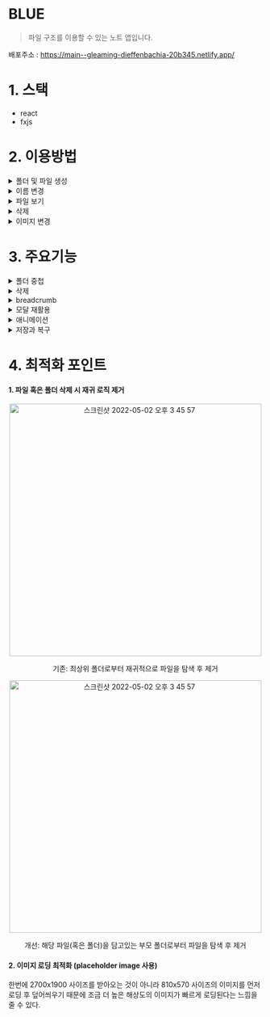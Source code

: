 
# BLUE

> 파일 구조를 이용할 수 있는 노트 앱입니다. 

배포주소 : https://main--gleaming-dieffenbachia-20b345.netlify.app/




# 1. 스택 

- react
- fxjs


# 2. 이용방법

<details>
  <summary>폴더 및 파일 생성</summary>
   <img src='https://user-images.githubusercontent.com/79268108/175510810-6f439645-63ae-49ea-b757-1b4aabea8157.gif' width=500>
  <p>현재 폴더 클릭 후 파일 혹은 폴더 생성</p>
</details>


<details>
  <summary>이름 변경</summary>
     <img src='https://user-images.githubusercontent.com/79268108/175510846-a0ca3f4f-a4c3-46cb-97dd-a99e31cf3972.gif' width=500>
  <p>파일 혹은 폴더 클릭 후 Enter 시 이름 변경 가능하고 취소할 수 있다.</p>
</details>


<details>
  <summary>파일 보기</summary>
     <img src='https://user-images.githubusercontent.com/79268108/175510854-847e5783-6ab4-41b7-ac3f-ea1bf6eb33f8.gif' width=500>
  <p>파일 클릭 시 파일에 대한 정보가 담겨있는 뷰가 생성</p>
</details>


<details>
  <summary>삭제</summary>
     <img src='https://user-images.githubusercontent.com/79268108/175510862-189e7380-7b04-4db8-82de-c22a22e2bd91.gif' width=500>
  <p>파일 혹은 폴더의 삭제 버튼 클릭 시 삭제 </p>
</details>


<details>
  <summary>이미지 변경</summary>
     <img src='https://user-images.githubusercontent.com/79268108/175510865-61794d5d-1c12-4694-8590-ff8cb8098f9e.gif' width=500>
  <p>우측 상단 버튼 클릭 시 이미지 변경</p>
</details>


# 3. 주요기능

<details>
  <summary>폴더 중첩</summary> 
<img width="500" src="https://user-images.githubusercontent.com/79268108/175765331-a96d70a7-2f37-44fc-bdd3-69a089d366a9.png">
  <p>
  재귀를 이용해 폴더에 폴더나 파일을 생성할 수 있도록 파일 시스템을 구현했다. 
 </p>
 </div>
</details>

<details>
<summary>삭제</summary>
  <p>폴더 삭제 시 : 현재 폴더와 폴더 내부에 들어있는 모든 내용을 같이 삭제한다.</p>
  <p>파일 삭제 시 : 현재 파일만 삭제한다.</p>
 </div>
</details>

<details>
<summary>breadcrumb</summary>
<div align="center">
<img width="832" alt="스크린샷 2022-06-25 오후 5 40 37" src="https://user-images.githubusercontent.com/79268108/175765672-69980038-9fbe-4aa1-86e8-589fc3f22afd.png">
  <p>
파일 경로를 알 수 있도록 최상위 폴더로부터 현재 파일까지의 위치를 표시했다. 
 </p>
</div>
  <div align="center">
<img width="832" alt="스크린샷 2022-06-25 오후 5 40 37" src="https://user-images.githubusercontent.com/79268108/175766052-67fc8127-d0c5-475b-a8e1-ed915f3373e7.png">
  <p>
재귀적으로 특정 속성을 추출해 연결할 수 있는 recurJoin 함수를 만들었고 
 </p>
  <img width="832" alt="스크린샷 2022-06-25 오후 5 40 37" src="https://user-images.githubusercontent.com/79268108/175766072-56a2ed9b-6079-43d1-be33-a2b4ea3b4e22.png">
  <p>
해당 함수를 이용해 breadcrumb 기능을 구현했다. 
 </p>
</div>
</details>

<details>
<summary>모달 재활용</summary>
<img width="500" src="https://user-images.githubusercontent.com/79268108/175766712-d8ca417c-a77c-4804-8f7c-fc4fb52689f3.png">
  <p>alert와 confirm 모달을 UI.message를 재사용해 만듦</p>
 </div>
</details>

<details>
<summary>애니메이션</summary>
<img width="500" src="https://user-images.githubusercontent.com/79268108/175767019-f94feca6-2032-4f72-bfb6-891ce6415c56.gif">
  <p>
  폴더 클릭 시 : 현재 담고 있는 폴더 혹은 파일을 부드럽게 보여주도록 애니메이션 적용
  </p>
  <p>
  이미지 변경 클릭 시 : 이미지 배경이 바뀔 때까지 로딩중임을 표시하고 이미지가 모두 로드되면 애니메이션이 종료 
  </p>
</details>

<details>
  <summary>저장과 복구</summary>
   <img src='https://user-images.githubusercontent.com/79268108/175510864-69823883-9698-4291-8aec-d032d8376f13.gif' width=500>
  <p>새로고침 혹은 웹브라우저 종류 후에도 복구</p>
  <p>폴더 객체를 저장하고 복구하기 위해 stringify, parse, localStorage를 사용</p>
  <p>객체마다 저장, 복구 영역을 정하기 위해 toJSON 사용</p>
  <img src='https://user-images.githubusercontent.com/79268108/175767603-3de320b1-46b0-4a0d-85d4-2fb23f9060f9.png' width=500>
  <p>순환 참조로 인한 오류방지를 위해 각 객체의 parent 속성은 stringify하지 않도록 함</p>
</details>

# 4. 최적화 포인트

#### 1. 파일 혹은 폴더 삭제 시 재귀 로직 제거 

<div align="center">
<img width="500" alt="스크린샷 2022-05-02 오후 3 45 57" src="https://user-images.githubusercontent.com/79268108/175768024-e576245d-91af-43e9-80c4-13e8044579ff.png">
 <p>기존: 최상위 폴더로부터 재귀적으로 파일을 탐색 후 제거</p>
<img width="500" alt="스크린샷 2022-05-02 오후 3 45 57" src="https://user-images.githubusercontent.com/79268108/175768021-c67ad13b-6426-4198-b582-6b0c458013a0.png">
 <p>개선: 해당 파일(혹은 폴더)을 담고있는 부모 폴더로부터 파일을 탐색 후 제거</p>
</div>




#### 2. 이미지 로딩 최적화 (placeholder image 사용)

  <p>
    한번에 2700x1900 사이즈를 받아오는 것이 아니라 810x570 사이즈의 이미지를 먼저 로딩 후 덮어씌우기 때문에 조금 더 높은 해상도의 이미지가 빠르게 로딩된다는 느낌을 줄 수 있다. 
  </p>

